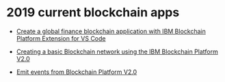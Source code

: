 # 2019 current blockchain apps

* [Create a global finance blockchain application with IBM Blockchain Platform Extension for VS Code](https://github.com/IBM/global-financing-blockchain)

* [Creating a basic Blockchain network using the IBM Blockchain Platform V2.0](https://github.com/IBM/Create-BlockchainNetwork-IBPV20)

* [Emit events from Blockchain Platform V2.0](https://github.com/IBM/auction-events)
